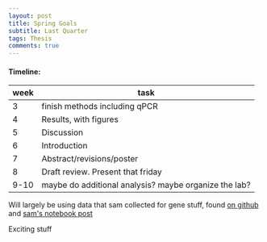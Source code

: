 ```yaml
---
layout: post
title: Spring Goals
subtitle: Last Quarter
tags: Thesis
comments: true
---
```


#### Timeline:
| week | task                                                  |
|------|-------------------------------------------------------|
| 3    | finish methods including qPCR                         |
| 4    | Results, with figures                                 |
| 5    | Discussion                                            |
| 6    | Introduction                                          |
| 7    | Abstract/revisions/poster                                    |
| 8    | Draft review. Present that friday                    |
| 9-10 | maybe do additional analysis? maybe organize the lab? |

Will largely be using data that sam collected for gene stuff, found [on github](https://github.com/RobertsLab/project-gigas-carryover/tree/main/lifestage_carryover/data/qPCR) and [sam's notebook post](https://robertslab.github.io/sams-notebook/posts/2024/2024-03-25-qPCRs---C.gigas-Lifestage-Carryover-cDNA/)

Exciting stuff
